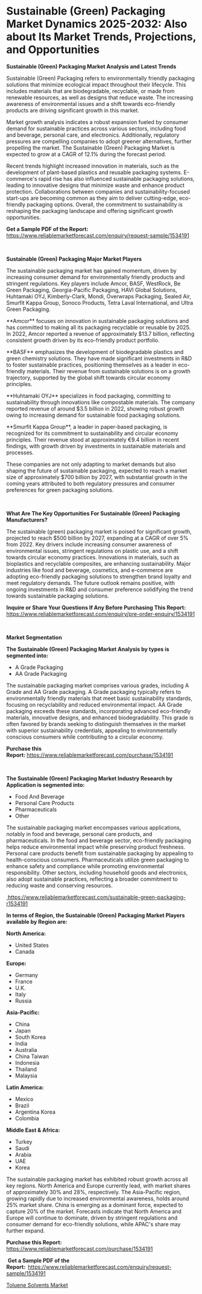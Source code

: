 <p><h1>Sustainable (Green) Packaging Market Dynamics 2025-2032: Also about Its Market Trends, Projections, and Opportunities</h1></p><p><strong>Sustainable (Green) Packaging Market Analysis and Latest Trends</strong></p>
<p><p>Sustainable (Green) Packaging refers to environmentally friendly packaging solutions that minimize ecological impact throughout their lifecycle. This includes materials that are biodegradable, recyclable, or made from renewable resources, as well as designs that reduce waste. The increasing awareness of environmental issues and a shift towards eco-friendly products are driving significant growth in this market.</p><p>Market growth analysis indicates a robust expansion fueled by consumer demand for sustainable practices across various sectors, including food and beverage, personal care, and electronics. Additionally, regulatory pressures are compelling companies to adopt greener alternatives, further propelling the market. The Sustainable (Green) Packaging Market is expected to grow at a CAGR of 12.1% during the forecast period.</p><p>Recent trends highlight increased innovation in materials, such as the development of plant-based plastics and reusable packaging systems. E-commerce's rapid rise has also influenced sustainable packaging solutions, leading to innovative designs that minimize waste and enhance product protection. Collaborations between companies and sustainability-focused start-ups are becoming common as they aim to deliver cutting-edge, eco-friendly packaging options. Overall, the commitment to sustainability is reshaping the packaging landscape and offering significant growth opportunities.</p></p>
<p><strong>Get a Sample PDF of the Report:&nbsp;</strong> <a href="https://www.reliablemarketforecast.com/enquiry/request-sample/1534191?utm_campaign=3126&utm_medium=2&utm_source=Github&utm_content=ia&utm_term=31032025&utm_id=sustainable-green-packaging">https://www.reliablemarketforecast.com/enquiry/request-sample/1534191</a></p>
<p>&nbsp;</p>
<p><strong>Sustainable (Green) Packaging Major Market Players</strong></p>
<p><p>The sustainable packaging market has gained momentum, driven by increasing consumer demand for environmentally friendly products and stringent regulations. Key players include Amcor, BASF, WestRock, Be Green Packaging, Georgia-Pacific Packaging, HAVI Global Solutions, Huhtamaki OYJ, Kimberly-Clark, Mondi, Overwraps Packaging, Sealed Air, Smurfit Kappa Group, Sonoco Products, Tetra Laval International, and Ultra Green Packaging.</p><p>**Amcor** focuses on innovation in sustainable packaging solutions and has committed to making all its packaging recyclable or reusable by 2025. In 2022, Amcor reported a revenue of approximately $13.7 billion, reflecting consistent growth driven by its eco-friendly product portfolio.</p><p>**BASF** emphasizes the development of biodegradable plastics and green chemistry solutions. They have made significant investments in R&D to foster sustainable practices, positioning themselves as a leader in eco-friendly materials. Their revenue from sustainable solutions is on a growth trajectory, supported by the global shift towards circular economy principles.</p><p>**Huhtamaki OYJ** specializes in food packaging, committing to sustainability through innovations like compostable materials. The company reported revenue of around $3.5 billion in 2022, showing robust growth owing to increasing demand for sustainable food packaging solutions.</p><p>**Smurfit Kappa Group**, a leader in paper-based packaging, is recognized for its commitment to sustainability and circular economy principles. Their revenue stood at approximately €9.4 billion in recent findings, with growth driven by investments in sustainable materials and processes.</p><p>These companies are not only adapting to market demands but also shaping the future of sustainable packaging, expected to reach a market size of approximately $700 billion by 2027, with substantial growth in the coming years attributed to both regulatory pressures and consumer preferences for green packaging solutions.</p></p>
<p>&nbsp;</p>
<p><strong>What Are The Key Opportunities For Sustainable (Green) Packaging Manufacturers?</strong></p>
<p><p>The sustainable (green) packaging market is poised for significant growth, projected to reach $500 billion by 2027, expanding at a CAGR of over 5% from 2022. Key drivers include increasing consumer awareness of environmental issues, stringent regulations on plastic use, and a shift towards circular economy practices. Innovations in materials, such as bioplastics and recyclable composites, are enhancing sustainability. Major industries like food and beverage, cosmetics, and e-commerce are adopting eco-friendly packaging solutions to strengthen brand loyalty and meet regulatory demands. The future outlook remains positive, with ongoing investments in R&D and consumer preference solidifying the trend towards sustainable packaging solutions.</p></p>
<p><strong>Inquire or Share Your Questions If Any Before Purchasing This Report:</strong> <a href="https://www.reliablemarketforecast.com/enquiry/pre-order-enquiry/1534191?utm_campaign=3126&utm_medium=2&utm_source=Github&utm_content=ia&utm_term=31032025&utm_id=sustainable-green-packaging">https://www.reliablemarketforecast.com/enquiry/pre-order-enquiry/1534191</a></p>
<p>&nbsp;</p>
<p><strong>Market Segmentation</strong></p>
<p><strong>The Sustainable (Green) Packaging Market Analysis by types is segmented into:</strong></p>
<p><ul><li>A Grade Packaging</li><li>AA Grade Packaging</li></ul></p>
<p><p>The sustainable packaging market comprises various grades, including A Grade and AA Grade packaging. A Grade packaging typically refers to environmentally friendly materials that meet basic sustainability standards, focusing on recyclability and reduced environmental impact. AA Grade packaging exceeds these standards, incorporating advanced eco-friendly materials, innovative designs, and enhanced biodegradability. This grade is often favored by brands seeking to distinguish themselves in the market with superior sustainability credentials, appealing to environmentally conscious consumers while contributing to a circular economy.</p></p>
<p><strong>Purchase this Report:&nbsp;</strong><a href="https://www.reliablemarketforecast.com/purchase/1534191?utm_campaign=3126&utm_medium=2&utm_source=Github&utm_content=ia&utm_term=31032025&utm_id=sustainable-green-packaging">https://www.reliablemarketforecast.com/purchase/1534191</a></p>
<p>&nbsp;</p>
<p><strong>The Sustainable (Green) Packaging Market Industry Research by Application is segmented into:</strong></p>
<p><ul><li>Food And Beverage</li><li>Personal Care Products</li><li>Pharmaceuticals</li><li>Other</li></ul></p>
<p><p>The sustainable packaging market encompasses various applications, notably in food and beverage, personal care products, and pharmaceuticals. In the food and beverage sector, eco-friendly packaging helps reduce environmental impact while preserving product freshness. Personal care products benefit from sustainable packaging by appealing to health-conscious consumers. Pharmaceuticals utilize green packaging to enhance safety and compliance while promoting environmental responsibility. Other sectors, including household goods and electronics, also adopt sustainable practices, reflecting a broader commitment to reducing waste and conserving resources.</p></p>
<p><a href="https://www.reliablemarketforecast.com/sustainable-green-packaging-r1534191?utm_campaign=3126&utm_medium=2&utm_source=Github&utm_content=ia&utm_term=31032025&utm_id=sustainable-green-packaging">&nbsp;https://www.reliablemarketforecast.com/sustainable-green-packaging-r1534191</a></p>
<p><strong>In terms of Region, the Sustainable (Green) Packaging Market Players available by Region are:</strong></p>
<p>
    <p> <strong> North America: </strong>
        <ul>
            <li>United States</li>
            <li>Canada</li>
        </ul>
        </p> 
    <p> <strong> Europe: </strong>
        <ul>
            <li>Germany</li>
            <li>France</li>
            <li>U.K.</li>
            <li>Italy</li>
            <li>Russia</li>
        </ul>
        </p> 
    <p> <strong> Asia-Pacific: </strong>
        <ul>
            <li>China</li>
            <li>Japan</li>
            <li>South Korea</li>
            <li>India</li>
            <li>Australia</li>
            <li>China Taiwan</li>
            <li>Indonesia</li>
            <li>Thailand</li>
            <li>Malaysia</li>
        </ul>
        </p> 
    <p> <strong> Latin America: </strong>
        <ul>
            <li>Mexico</li>
            <li>Brazil</li>
            <li>Argentina Korea</li>
            <li>Colombia</li>
        </ul>
        </p> 
    <p> <strong> Middle East & Africa: </strong>
        <ul>
            <li>Turkey</li>
            <li>Saudi</li>
            <li>Arabia</li>
            <li>UAE</li>
            <li>Korea</li>
        </ul>
    </p>
    </p>
<p><p>The sustainable packaging market has exhibited robust growth across all key regions. North America and Europe currently lead, with market shares of approximately 30% and 28%, respectively. The Asia-Pacific region, growing rapidly due to increased environmental awareness, holds around 25% market share. China is emerging as a dominant force, expected to capture 20% of the market. Forecasts indicate that North America and Europe will continue to dominate, driven by stringent regulations and consumer demand for eco-friendly solutions, while APAC's share may further expand.</p></p>
<p><strong>Purchase this Report: </strong><a href="https://www.reliablemarketforecast.com/purchase/1534191?utm_campaign=3126&utm_medium=2&utm_source=Github&utm_content=ia&utm_term=31032025&utm_id=sustainable-green-packaging">https://www.reliablemarketforecast.com/purchase/1534191</a></p>
<p>&nbsp;<strong>Get a Sample PDF of the Report:&nbsp;&nbsp;</strong><a href="https://www.reliablemarketforecast.com/enquiry/request-sample/1534191?utm_campaign=3126&utm_medium=2&utm_source=Github&utm_content=ia&utm_term=31032025&utm_id=sustainable-green-packaging">https://www.reliablemarketforecast.com/enquiry/request-sample/1534191</a></p>
<p><strong></strong></p>
<p><p><a href="https://github.com/tanckfelli84/Market-Research-Report-List-1/blob/main/toluene-solvents-market.md?utm_campaign=3126&utm_medium=2&utm_source=Github&utm_content=ia&utm_term=31032025&utm_id=sustainable-green-packaging">Toluene Solvents Market</a></p></p>